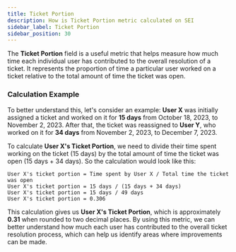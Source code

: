 ```yaml
---
title: Ticket Portion
description: How is Ticket Portion metric calculated on SEI
sidebar_label: Ticket Portion
sidebar_position: 30
---
```


The **Ticket Portion** field is a useful metric that helps measure how much time each individual user has contributed to the overall resolution of a ticket. It represents the proportion of time a particular user worked on a ticket relative to the total amount of time the ticket was open.

### **Calculation Example**

To better understand this, let's consider an example: **User X** was initially assigned a ticket and worked on it for **15 days** from October 18, 2023, to November 2, 2023. After that, the ticket was reassigned to **User Y**, who worked on it for **34 days** from November 2, 2023, to December 7, 2023.

To calculate **User X's Ticket Portion**, we need to divide their time spent working on the ticket (15 days) by the total amount of time the ticket was open (15 days + 34 days). So the calculation would look like this:

```
User X's ticket portion = Time spent by User X / Total time the ticket was open
User X's ticket portion = 15 days / (15 days + 34 days)
User X's ticket portion = 15 days / 49 days
User X's ticket portion = 0.306
```

This calculation gives us **User X's Ticket Portion**, which is approximately **0.31** when rounded to two decimal places. By using this metric, we can better understand how much each user has contributed to the overall ticket resolution process, which can help us identify areas where improvements can be made.